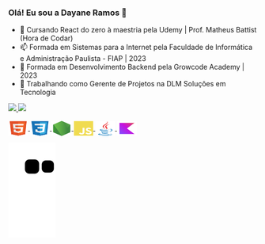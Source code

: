 ### Olá! Eu sou a Dayane Ramos 👋
- 📝 Cursando React do zero à maestria pela Udemy | Prof. Matheus Battist (Hora de Codar)
- 📫 Formada em Sistemas para a Internet pela Faculdade de Informática e Administração Paulista - FIAP | 2023
- 🌱 Formada em Desenvolvimento Backend pela Growcode Academy | 2023
- 🔭 Trabalhando como Gerente de Projetos na DLM Soluções em Tecnologia


<div>
  <a href="https://github.com/dayanecode">
  <img height="180em" src="https://github-readme-stats.vercel.app/api?username=dayanecode&show_icons=true&theme=github_dark&include_all_commits=true&count_private=true"/>
  <img height="180em" src="https://github-readme-stats.vercel.app/api/top-langs/?username=dayanecode&layout=compact&langs_count=7&theme=github_dark"/>
</div>
  
  <div  style="display: inline_block"><br>
  <img align="center" alt="Icon HTML" height="30" width="40" src="https://raw.githubusercontent.com/devicons/devicon/master/icons/html5/html5-original.svg">
  <img align="center" alt="Icon CSS" height="30" width="40" src="https://raw.githubusercontent.com/devicons/devicon/master/icons/css3/css3-original.svg">
  <img align="center" alt="Icon Node.js" height="30" width="40" src="https://raw.githubusercontent.com/devicons/devicon/master/icons/nodejs/nodejs-original.svg">
  <img align="center" alt="Icon Js" height="30" width="40" src="https://raw.githubusercontent.com/devicons/devicon/master/icons/javascript/javascript-plain.svg">
  <img align="center" alt="Icon Java" height="30" width="40" src="https://raw.githubusercontent.com/devicons/devicon/master/icons/java/java-original.svg">
  <img align="center" alt="Icon Kotlin" height="30" width="40" src="https://raw.githubusercontent.com/devicons/devicon/master/icons/kotlin/kotlin-original.svg">
  </div>

  ![Snake animation](https://github.com/dayanecode/dayanecode/blob/output/github-contribution-grid-snake.svg) 
